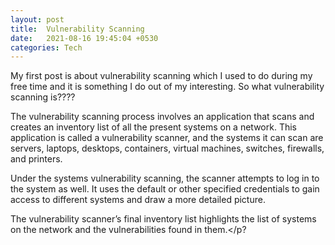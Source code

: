 ```yaml
---
layout: post
title:  Vulnerability Scanning
date:   2021-08-16 19:45:04 +0530
categories: Tech
---
```


<p>My first post is about vulnerability scanning which I used to do during my free time and it is something I do out of my interesting. So what vulnerability scanning is????</p>
<p>The vulnerability scanning process involves an application that scans and creates an inventory list of all the present systems on a network. This application is called a vulnerability scanner, and the systems it can scan are servers, laptops, desktops, containers, virtual machines, switches, firewalls, and printers.  

Under the systems vulnerability scanning, the scanner attempts to log in to the system as well. It uses the default or other specified credentials to gain access to different systems and draw a more detailed picture.

The vulnerability scanner’s final inventory list highlights the list of systems on the network and the vulnerabilities found in them.</p?

